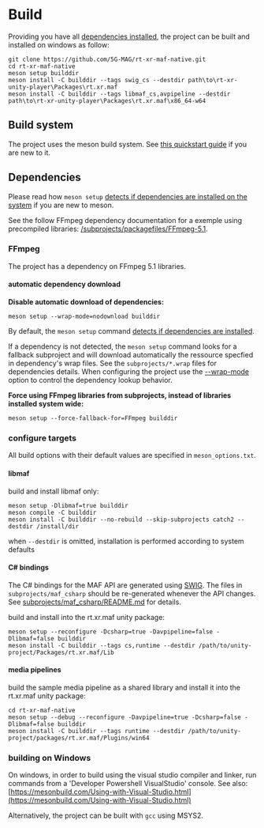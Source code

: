 
# Build

Providing you have all [dependencies installed](#Dependencies), the project can be built and installed on windows as follow:

```
git clone https://github.com/5G-MAG/rt-xr-maf-native.git
cd rt-xr-maf-native
meson setup builddir
meson install -C builddir --tags swig_cs --destdir path\to\rt-xr-unity-player\Packages\rt.xr.maf
meson install -C builddir --tags libmaf_cs,avpipeline --destdir path\to\rt-xr-unity-player\Packages\rt.xr.maf\x86_64-w64
```


## Build system

The project uses the meson build system. See [this quickstart guide](https://mesonbuild.com/Quick-guide.html#compiling-a-meson-project) if you are new to it.


## Dependencies

Please read how `meson setup` [detects if dependencies are installed on the system](https://mesonbuild.com/Dependencies.html#dependency-detection-method) if you are new to meson.

See the follow FFmpeg dependency documentation for a exemple using precompiled libraries: [/subprojects/packagefiles/FFmpeg-5.1](/5GMAG/rt-xr-maf-native/subprojects/packagefiles/FFmpeg-5.1/meson.build).


### FFmpeg

The project has a dependency on FFmpeg 5.1 libraries.

#### automatic dependency download

**Disable automatic download of dependencies:**
```
meson setup --wrap-mode=nodownload builddir
```


By default, the `meson setup` command [detects if dependencies are installed](https://mesonbuild.com/Dependencies.html#dependency-detection-method). 

If a dependency is not detected, the `meson setup` command looks for a fallback subproject and will download automatically the ressource specfied in dependency's wrap files.
See the `subprojects/*.wrap` files for dependencies details.
When configuring the project use the [--wrap-mode](https://mesonbuild.com/Subprojects.html#commandline-options) option to control the dependency lookup behavior.

**Force using FFmpeg libraries from subprojects, instead of libraries installed system wide:**
```
meson setup --force-fallback-for=FFmpeg builddir
```

### configure targets

All build options with their default values are specified in `meson_options.txt`.


#### libmaf

build and install libmaf only:
```
meson setup -Dlibmaf=true builddir
meson compile -C builddir
meson install -C builddir --no-rebuild --skip-subprojects catch2 --destdir /install/dir
```

when `--destdir` is omitted, installation is performed according to system defaults



#### C# bindings

The C# bindings for the MAF API are generated using [SWIG](https://swig.org/).
The files in `subprojects/maf_csharp` should be re-generated whenever the API changes.
See [subprojects/maf_csharp/README.md](subprojects/maf_csharp/README.md) for details.


build and install into the rt.xr.maf unity package:
```
meson setup --reconfigure -Dcsharp=true -Davpipeline=false -Dlibmaf=false builddir
meson install -C builddir --tags cs,runtime --destdir /path/to/unity-project/Packages/rt.xr.maf/Lib
```


#### media pipelines

build the sample media pipeline as a shared library and install it into the rt.xr.maf unity package:
```
cd rt-xr-maf-native
meson setup --debug --reconfigure -Davpipeline=true -Dcsharp=false -Dlibmaf=false builddir
meson install -C builddir --tags runtime --destdir /path/to/unity-project/packages/rt.xr.maf/Plugins/win64
```


### building on Windows 

On windows, in order to build using the visual studio compiler and linker, run commands from a 'Developer Powershell VisualStudio' console.
See also: [https://mesonbuild.com/Using-with-Visual-Studio.html](https://mesonbuild.com/Using-with-Visual-Studio.html)

Alternatively, the project can be built with `gcc` using MSYS2.
